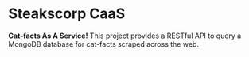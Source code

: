 # Steakscorp CaaS
**Cat-facts As A Service!** This project provides a RESTful API to query a MongoDB database for cat-facts scraped across the web.
